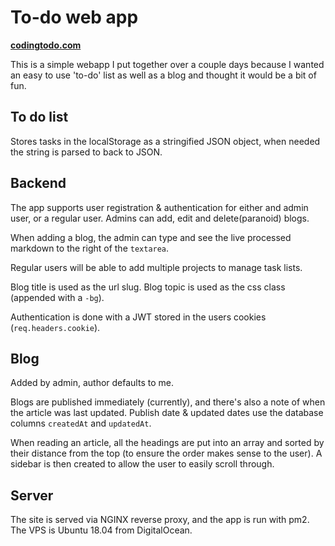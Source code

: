 # To-do web app
**[codingtodo.com](codingtodo.com)**

This is a simple webapp I put together over a couple days because I wanted an easy to use 'to-do' list as well as a blog and thought it would be a bit of fun.

## To do list
Stores tasks in the localStorage as a stringified JSON object, when needed the string is parsed to back to JSON.

## Backend
The app supports user registration & authentication for either and admin user, or a regular user. Admins can add, edit and delete(paranoid) blogs.

When adding a blog, the admin can type and see the live processed markdown to the right of the `textarea`.

Regular users will be able to add multiple projects to manage task lists.

Blog title is used as the url slug.
Blog topic is used as the css class (appended with a `-bg`).

Authentication is done with a JWT stored in the users cookies (`req.headers.cookie`).

## Blog
Added by admin, author defaults to me.

Blogs are published immediately (currently), and there's also a note of when the article was last updated. Publish date & updated dates use the database columns `createdAt` and `updatedAt`.

When reading an article, all the headings are put into an array and sorted by their distance from the top (to ensure the order makes sense to the user). A sidebar is then created to allow the user to easily scroll through.

## Server
The site is served via NGINX reverse proxy, and the app is run with pm2. The VPS is Ubuntu 18.04 from DigitalOcean.
